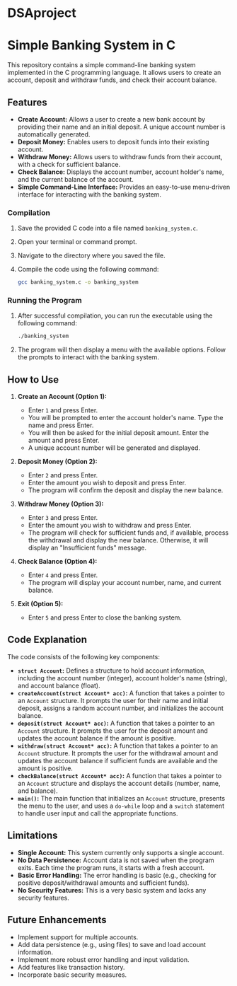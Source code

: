 # DSAproject

# Simple Banking System in C

This repository contains a simple command-line banking system implemented in the C programming language. It allows users to create an account, deposit and withdraw funds, and check their account balance.

## Features

* **Create Account:** Allows a user to create a new bank account by providing their name and an initial deposit. A unique account number is automatically generated.
* **Deposit Money:** Enables users to deposit funds into their existing account.
* **Withdraw Money:** Allows users to withdraw funds from their account, with a check for sufficient balance.
* **Check Balance:** Displays the account number, account holder's name, and the current balance of the account.
* **Simple Command-Line Interface:** Provides an easy-to-use menu-driven interface for interacting with the banking system.

### Compilation

1.  Save the provided C code into a file named `banking_system.c`.
2.  Open your terminal or command prompt.
3.  Navigate to the directory where you saved the file.
4.  Compile the code using the following command:

    ```bash
    gcc banking_system.c -o banking_system
    ```

### Running the Program

1.  After successful compilation, you can run the executable using the following command:

    ```bash
    ./banking_system
    ```

2.  The program will then display a menu with the available options. Follow the prompts to interact with the banking system.

## How to Use

1.  **Create an Account (Option 1):**
    * Enter `1` and press Enter.
    * You will be prompted to enter the account holder's name. Type the name and press Enter.
    * You will then be asked for the initial deposit amount. Enter the amount and press Enter.
    * A unique account number will be generated and displayed.

2.  **Deposit Money (Option 2):**
    * Enter `2` and press Enter.
    * Enter the amount you wish to deposit and press Enter.
    * The program will confirm the deposit and display the new balance.

3.  **Withdraw Money (Option 3):**
    * Enter `3` and press Enter.
    * Enter the amount you wish to withdraw and press Enter.
    * The program will check for sufficient funds and, if available, process the withdrawal and display the new balance. Otherwise, it will display an "Insufficient funds" message.

4.  **Check Balance (Option 4):**
    * Enter `4` and press Enter.
    * The program will display your account number, name, and current balance.

5.  **Exit (Option 5):**
    * Enter `5` and press Enter to close the banking system.

## Code Explanation

The code consists of the following key components:

* **`struct Account`:** Defines a structure to hold account information, including the account number (integer), account holder's name (string), and account balance (float).
* **`createAccount(struct Account* acc)`:** A function that takes a pointer to an `Account` structure. It prompts the user for their name and initial deposit, assigns a random account number, and initializes the account balance.
* **`deposit(struct Account* acc)`:** A function that takes a pointer to an `Account` structure. It prompts the user for the deposit amount and updates the account balance if the amount is positive.
* **`withdraw(struct Account* acc)`:** A function that takes a pointer to an `Account` structure. It prompts the user for the withdrawal amount and updates the account balance if sufficient funds are available and the amount is positive.
* **`checkBalance(struct Account* acc)`:** A function that takes a pointer to an `Account` structure and displays the account details (number, name, and balance).
* **`main()`:** The main function that initializes an `Account` structure, presents the menu to the user, and uses a `do-while` loop and a `switch` statement to handle user input and call the appropriate functions.

## Limitations

* **Single Account:** This system currently only supports a single account.
* **No Data Persistence:** Account data is not saved when the program exits. Each time the program runs, it starts with a fresh account.
* **Basic Error Handling:** The error handling is basic (e.g., checking for positive deposit/withdrawal amounts and sufficient funds).
* **No Security Features:** This is a very basic system and lacks any security features.

## Future Enhancements

* Implement support for multiple accounts.
* Add data persistence (e.g., using files) to save and load account information.
* Implement more robust error handling and input validation.
* Add features like transaction history.
* Incorporate basic security measures.
